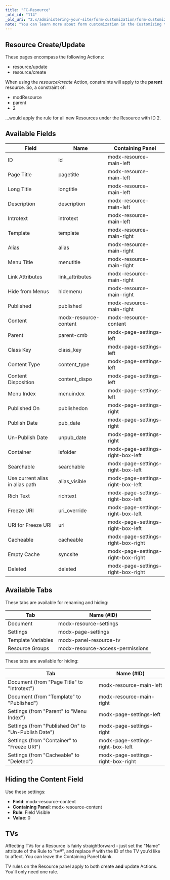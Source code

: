 ```yaml
---
title: "FC-Resource"
_old_id: "114"
_old_uri: "2.x/administering-your-site/form-customization/form-customization-pages/fc-resource"
note: "You can learn more about form customization in the Customizing the Manager section"
---
```


## Resource Create/Update

These pages encompass the following Actions:

- resource/update
- resource/create

When using the _resource/create_ Action, constraints will apply to the **parent** resource. So, a constraint of:

- modResource
- parent
- 2

...would apply the rule for all new Resources under the Resource with ID 2.

## Available Fields

| Field                           | Name                  | Containing Panel                   |
| ------------------------------- | --------------------- | ---------------------------------- |
| ID                              | id                    | modx-resource-main-left            |
| Page Title                      | pagetitle             | modx-resource-main-left            |
| Long Title                      | longtitle             | modx-resource-main-left            |
| Description                     | description           | modx-resource-main-left            |
| Introtext                       | introtext             | modx-resource-main-left            |
| Template                        | template              | modx-resource-main-right           |
| Alias                           | alias                 | modx-resource-main-right           |
| Menu Title                      | menutitle             | modx-resource-main-right           |
| Link Attributes                 | link\_attributes      | modx-resource-main-right           |
| Hide from Menus                 | hidemenu              | modx-resource-main-right           |
| Published                       | published             | modx-resource-main-right           |
| Content                         | modx-resource-content | modx-resource-content              |
| Parent                          | parent-cmb            | modx-page-settings-left            |
| Class Key                       | class\_key            | modx-page-settings-left            |
| Content Type                    | content\_type         | modx-page-settings-left            |
| Content Disposition             | content\_dispo        | modx-page-settings-left            |
| Menu Index                      | menuindex             | modx-page-settings-left            |
| Published On                    | publishedon           | modx-page-settings-right           |
| Publish Date                    | pub\_date             | modx-page-settings-right           |
| Un-Publish Date                 | unpub\_date           | modx-page-settings-right           |
| Container                       | isfolder              | modx-page-settings-right-box-left  |
| Searchable                      | searchable            | modx-page-settings-right-box-left  |
| Use current alias in alias path | alias\_visible        | modx-page-settings-right-box-left  |
| Rich Text                       | richtext              | modx-page-settings-right-box-left  |
| Freeze URI                      | uri\_override         | modx-page-settings-right-box-left  |
| URI for Freeze URI              | uri                   | modx-page-settings-right-box-left  |
| Cacheable                       | cacheable             | modx-page-settings-right-box-right |
| Empty Cache                     | syncsite              | modx-page-settings-right-box-right |
| Deleted                         | deleted               | modx-page-settings-right-box-right |

## Available Tabs

These tabs are available for renaming and hiding:

| Tab                | Name (#ID)                       |
| ------------------ | -------------------------------- |
| Document           | modx-resource-settings           |
| Settings           | modx-page-settings               |
| Template Variables | modx-panel-resource-tv           |
| Resource Groups    | modx-resource-access-permissions |

These tabs are available for hiding:

| Tab                                                 | Name (#ID)                         |
| --------------------------------------------------- | ---------------------------------- |
| Document (from "Page Title" to "Introtext")         | modx-resource-main-left            |
| Document (from "Template" to "Published")           | modx-resource-main-right           |
| Settings (from "Parent" to "Menu Index")            | modx-page-settings-left            |
| Settings (from "Published On" to "Un-Publish Date") | modx-page-settings-right           |
| Settings (from "Container" to "Freeze URI")         | modx-page-settings-right-box-left  |
| Settings (from "Cacheable" to "Deleted")            | modx-page-settings-right-box-right |

## Hiding the Content Field

Use these settings:

- **Field**: modx-resource-content
- **Containing Panel**: modx-resource-content
- **Rule**: Field Visible
- **Value**: 0

## TVs

Affecting TVs for a Resource is fairly straightforward - just set the "Name" attribute of the Rule to "tv#", and replace # with the ID of the TV you'd like to affect. You can leave the Containing Panel blank.

TV rules on the Resource panel apply to both create **and** update Actions. You'll only need one rule.
